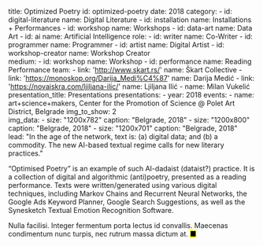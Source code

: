 title: Optimized Poetry
id: optimized-poetry
date: 2018
category: 
    - id: digital-literature
      name: Digital Literature
    - id: installation
      name: Installations + Performances
    - id: workshop
      name: Workshops
    - id: data-art
      name: Data Art
    - id: ai
      name: Artificial Intelligence
role:
    - id: writer
      name: Co-Writer
    - id: programmer
      name: Programmer
    - id: artist
      name: Digital Artist
    - id: workshop-creator
      name: Workshop Creator  
medium:
    - id: workshop
      name: Workshop
    - id: performance
      name: Reading Performance
team:
    - link: 'http://www.skart.rs/'
      name: Škart Collective
    - link: 'https://monoskop.org/Darija_Medi%C4%87'
      name: Darija Medić
    - link: 'https://novaiskra.com/ljiljana-ilic/'
      name: Ljiljana Ilić
    - name: Milan Vukelić
presentation_title: Presentations
presentations:
    - year: 2018
      events:
        - name: art+science+makers, Center for the Promotion of Science @ Polet Art District, Belgrade
img_to_show: 2       
img_data:
    - size: "1200x782"
      caption: "Belgrade, 2018"
    - size: "1200x800"
      caption: "Belgrade, 2018"
    - size: "1200x701"
      caption: "Belgrade, 2018"   
lead: "In the age of the network, text is: (a) digital data; and (b) a commodity. The new AI-based textual regime calls for new literary practices."

“Optimised Poetry” is an example of such AI-dadaist (dataist?) practice. It is a collection of digital and algorithmic (anti)poetry, presented as a reading performance. Texts were written/generated using various digital techniques, including Markov Chains and Recurrent Neural Networks, the Google Ads Keyword Planner, Google Search Suggestions, as well as the Synesketch Textual Emotion Recognition Software. 

Nulla facilisi. Integer fermentum porta lectus id convallis. Maecenas condimentum nunc turpis, nec rutrum massa dictum at. <mark>&#9632;</mark>